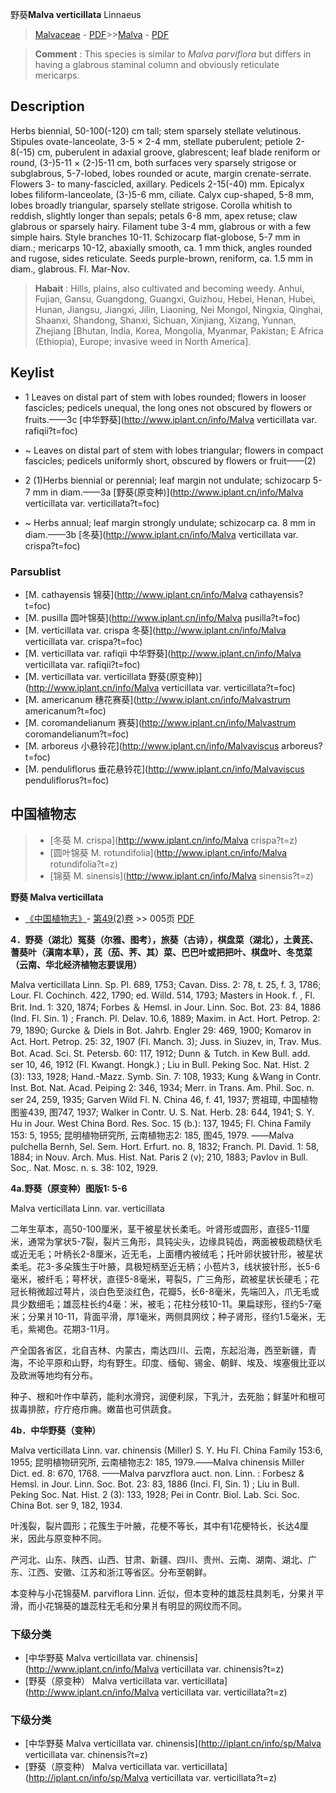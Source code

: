 野葵**Malva verticillata** Linnaeus

> [Malvaceae](http://www.iplant.cn/info/Malvaceae?t=foc) - [PDF](http://www.iplant.cn/foc/pdf/Malvaceae.pdf)>>[Malva](http://www.iplant.cn/info/Malva?t=foc) - [PDF](http://www.iplant.cn/foc/pdf/Malva.pdf)

> **Comment** : 
> This species is similar to *Malva parviflora* but differs in having a glabrous staminal column and obviously reticulate mericarps.

## Description

Herbs biennial, 50-100(-120) cm tall; stem sparsely stellate velutinous. Stipules ovate-lanceolate, 3-5 × 2-4 mm, stellate puberulent; petiole 2-8(-15) cm, puberulent in adaxial groove, glabrescent; leaf blade reniform or round, (3-)5-11 × (2-)5-11 cm, both surfaces very sparsely strigose or subglabrous, 5-7-lobed, lobes rounded or acute, margin crenate-serrate. Flowers 3- to many-fascicled, axillary. Pedicels 2-15(-40) mm. Epicalyx lobes filiform-lanceolate, (3-)5-6 mm, ciliate. Calyx cup-shaped, 5-8 mm, lobes broadly triangular, sparsely stellate strigose. Corolla whitish to reddish, slightly longer than sepals; petals 6-8 mm, apex retuse; claw glabrous or sparsely hairy. Filament tube 3-4 mm, glabrous or with a few simple hairs. Style branches 10-11. Schizocarp flat-globose, 5-7 mm in diam.; mericarps 10-12, abaxially smooth, ca. 1 mm thick, angles rounded and rugose, sides reticulate. Seeds purple-brown, reniform, ca. 1.5 mm in diam., glabrous. Fl. Mar-Nov.

> **Habait** : 
> Hills, plains, also cultivated and becoming weedy. Anhui, Fujian, Gansu, Guangdong, Guangxi, Guizhou, Hebei, Henan, Hubei, Hunan, Jiangsu, Jiangxi, Jilin, Liaoning, Nei Mongol, Ningxia, Qinghai, Shaanxi, Shandong, Shanxi, Sichuan, Xinjiang, Xizang, Yunnan, Zhejiang [Bhutan, India, Korea, Mongolia, Myanmar, Pakistan; E Africa (Ethiopia), Europe; invasive weed in North America].

## Keylist

* 1 Leaves on distal part of stem with lobes rounded; flowers in looser fascicles; pedicels unequal, the long ones not obscured by flowers or fruits.——3c [中华野葵](http://www.iplant.cn/info/Malva verticillata var. rafiqii?t=foc)
* ~ Leaves on distal part of stem with lobes triangular; flowers in compact fascicles; pedicels uniformly short, obscured by flowers or fruit——(2)

* 2 (1)Herbs biennial or perennial; leaf margin not undulate; schizocarp 5-7 mm in diam.——3a [野葵(原变种)](http://www.iplant.cn/info/Malva verticillata var. verticillata?t=foc)
* ~ Herbs annual; leaf margin strongly undulate; schizocarp ca. 8 mm in diam.——3b [冬葵](http://www.iplant.cn/info/Malva verticillata var. crispa?t=foc)

### Parsublist

* [M.  cathayensis  锦葵](http://www.iplant.cn/info/Malva cathayensis?t=foc)
* [M.  pusilla  圆叶锦葵](http://www.iplant.cn/info/Malva pusilla?t=foc)
* [M.  verticillata var. crispa  冬葵](http://www.iplant.cn/info/Malva verticillata var. crispa?t=foc)
* [M.  verticillata var. rafiqii  中华野葵](http://www.iplant.cn/info/Malva verticillata var. rafiqii?t=foc)
* [M.  verticillata var. verticillata  野葵(原变种)](http://www.iplant.cn/info/Malva verticillata var. verticillata?t=foc)
* [M.  americanum  穗花赛葵](http://www.iplant.cn/info/Malvastrum americanum?t=foc)
* [M.  coromandelianum  赛葵](http://www.iplant.cn/info/Malvastrum coromandelianum?t=foc)
* [M.  arboreus  小悬铃花](http://www.iplant.cn/info/Malvaviscus arboreus?t=foc)
* [M.  penduliflorus  垂花悬铃花](http://www.iplant.cn/info/Malvaviscus penduliflorus?t=foc)

## 中国植物志

> * [冬葵  M.  crispa](http://www.iplant.cn/info/Malva crispa?t=z)
> * [圆叶锦葵  M.  rotundifolia](http://www.iplant.cn/info/Malva rotundifolia?t=z)
> * [锦葵  M.  sinensis](http://www.iplant.cn/info/Malva sinensis?t=z)

**野葵 Malva verticillata**

* [《中国植物志》](http://www.iplant.cn/frps)- [第49(2)卷](http://www.iplant.cn/frps/vol/49(2)) >> 005页 [PDF](http://www.iplant.cn/frps/pdf/49(2)/005a.PDF)

**4．野葵（湖北）冤葵（尔雅、图考），旅葵（古诗），棋盘菜（湖北），土黄芪、蓍葵叶（滇南本草），芪（茄、荠、其）菜、巴巴叶或把把叶、棋盘叶、冬苋菜（云南、华北经济植物志要误用）**

Malva verticillata Linn. Sp. Pl. 689, 1753; Cavan. Diss. 2: 78, t. 25, f. 3, 1786; Lour. Fl. Cochinch. 422, 1790; ed. Willd. 514, 1793; Masters in Hook. f. , Fl. Brit. Ind. 1: 320, 1874; Forbes ＆ Hemsl. in Jour. Linn. Soc. Bot. 23: 84, 1886 (Ind. Fl. Sin. 1) ; Franch. Pl. Delav. 10.6, 1889; Maxim. in Act. Hort. Petrop. 2: 79, 1890; Gurcke ＆ Diels in Bot. Jahrb. Engler 29: 469, 1900; Komarov in Act. Hort. Petrop. 25: 32, 1907 (Fl. Manch. 3); Juss. in Siuzev, in, Trav. Mus. Bot. Acad. Sci. St. Petersb. 60: 117, 1912; Dunn ＆ Tutch. in Kew Bull. add. ser 10, 46, 1912 (Fl. Kwangt. Hongk.) ; Liu in Bull. Peking Soc. Nat. Hist. 2 (3): 133, 1928; Hand.-Mazz. Symb. Sin. 7: 108, 1933; Kung ＆Wang in Contr. Inst. Bot. Nat. Acad. Peiping 2: 346, 1934; Merr. in Trans. Am. Phil. Soc. n. ser 24, 259, 1935; Garven Wild Fl. N. China 46, f. 41, 1937; 贾祖璋, 中国植物图鉴439, 图747, 1937; Walker in Contr. U. S. Nat. Herb. 28: 644, 1941; S. Y. Hu in Jour. West China Bord. Res. Soc. 15 (b.): 137, 1945; Fl. China Family 153: 5, 1955; 昆明植物研究所, 云南植物志2: 185, 图45, 1979. ——Malva pulchella Bernh, Sel. Sem. Hort. Erfurt. no. 8, 1832; Franch. Pl. David. 1: 58, 1884; in Nouv. Arch. Mus. Hist. Nat. Paris 2 (v); 210, 1883; Pavlov in Bull. Soc,. Nat. Mosc. n. s. 38: 102, 1929.

**4a.野葵（原变种）图版1: 5-6**

Malva verticillata Linn. var. verticillata

二年生草本，高50-100厘米，茎干被星状长柔毛。叶肾形或圆形，直径5-11厘米，通常为掌状5-7裂，裂片三角形，具钝尖头，边缘具钝齿，两面被极疏糙伏毛或近无毛；叶柄长2-8厘米，近无毛，上面槽内被绒毛；托叶卵状披针形，被星状柔毛。花3-多朵簇生于叶腋，具极短柄至近无柄；小苞片3，线状披针形，长5-6毫米，被纤毛；萼杯状，直径5-8毫米，萼裂5，广三角形，疏被星状长硬毛；花冠长稍微超过萼片，淡白色至淡红色，花瓣5，长6-8毫米，先端凹入，爪无毛或具少数细毛；雄蕊柱长约4毫：米，被毛；花柱分枝10-11。果扁球形，径约5-7毫米；分果爿10-11，背面平滑，厚1毫米，两侧具网纹；种子肾形，径约1.5毫米，无毛，紫褐色。花期3-11月。

产全国各省区，北自吉林、内蒙古，南达四川、云南，东起沿海，西至新疆，青海，不论平原和山野，均有野生。印度、缅甸、锡金、朝鲜、埃及、埃塞俄比亚以及欧洲等地均有分布。

种子、根和叶作中草药，能利水滑窍，润便利尿，下乳汁，去死胎；鲜茎叶和根可拔毒排脓，疗疔疮疖痈。嫩苗也可供蔬食。

**4b．中华野葵（变种）**

Malva verticillata Linn. var. chinensis (Miller) S. Y. Hu Fl. China Family 153:6, 1955; 昆明植物研究所, 云南植物志2: 185, 1979.——Malva chinensis Miller Dict. ed. 8: 670, 1768. ——Malva parvzflora auct. non. Linn. : Forbesz & Hemsl. in Jour. Linn. Soc. Bot. 23: 83, 1886 (Inci. Fl, Sin. 1) ; Liu in Bull. Peking Soc. Nat. Hist. 2 (3): 133, 1928; Pei in Contr. Biol. Lab. Sci. Soc. China Bot. ser 9, 182, 1934.

叶浅裂，裂片圆形；花簇生于叶腋，花梗不等长，其中有1花梗特长，长达4厘米，因此与原变种不同。

产河北、山东、陕西、山西、甘肃、新疆、四川、贵州、云南、湖南、湖北、广东、江西、安徽、江苏和浙江等省区。分布至朝鲜。

本变种与小花锦葵M. parviflora Linn. 近似，但本变种的雄蕊柱具刺毛，分果爿平滑，而小花锦葵的雄蕊柱无毛和分果爿有明显的网纹而不同。

### 下级分类
* [中华野葵  Malva verticillata var. chinensis](http://www.iplant.cn/info/Malva verticillata var. chinensis?t=z)
* [野葵（原变种）  Malva verticillata var. verticillata](http://www.iplant.cn/info/Malva verticillata var. verticillata?t=z)

### 下级分类
* [中华野葵  Malva verticillata var. chinensis](http://iplant.cn/info/sp/Malva verticillata var. chinensis?t=z)
* [野葵（原变种）  Malva verticillata var. verticillata](http://iplant.cn/info/sp/Malva verticillata var. verticillata?t=z)
